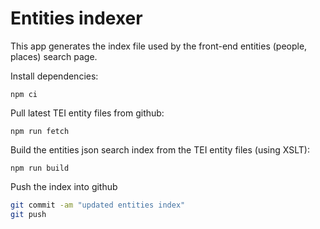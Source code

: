 # Entities indexer

This app generates the index file used by the front-end entities (people, places) search page.

Install dependencies:

`npm ci`

Pull latest TEI entity files from github:

`npm run fetch`

Build the entities json search index from the TEI entity files (using XSLT):

`npm run build`

Push the index into github

```bash
git commit -am "updated entities index"
git push
```

